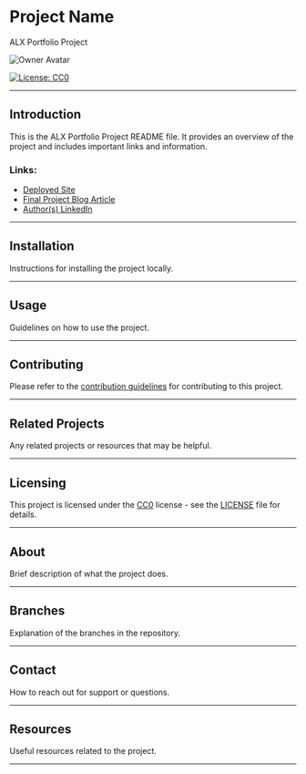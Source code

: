 # Project Name

ALX Portfolio Project

![Owner Avatar](https://avatars.githubusercontent.com/u/136020350?s=400&u=6250ff62c398a2a80930e1739d2ade7b7a492faf&v=4)

[![License: CC0](https://img.shields.io/badge/License-CC0-green.svg)](https://creativecommons.org/publicdomain/zero/1.0/)

---

## Introduction

This is the ALX Portfolio Project README file. It provides an overview of the project and includes important links and information.

### Links:

- [Deployed Site](#) <!-- Add link to your deployed site -->
- [Final Project Blog Article](#) <!-- Add link to your final project blog article -->
- [Author(s) LinkedIn](#) <!-- Add link to author(s) LinkedIn profiles -->

---

## Installation

Instructions for installing the project locally.

---

## Usage

Guidelines on how to use the project.

---

## Contributing

Please refer to the [contribution guidelines](CONTRIBUTING.md) for contributing to this project.

---

## Related Projects

Any related projects or resources that may be helpful.

---

## Licensing

This project is licensed under the [CC0](https://creativecommons.org/publicdomain/zero/1.0/) license - see the [LICENSE](LICENSE) file for details.

---

## About

Brief description of what the project does.

---

## Branches

Explanation of the branches in the repository.

---

## Contact

How to reach out for support or questions.


---

## Resources

Useful resources related to the project.

---
